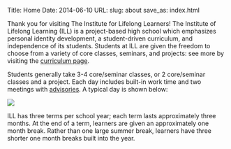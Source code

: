 Title: Home
Date: 2014-06-10
URL:
slug: about
save_as: index.html

Thank you for visiting The Institute for Lifelong Learners! 
The Institute of Lifelong Learning (ILL) is a project-based high school 
which emphasizes personal identity development, a student-driven curriculum,
and independence of its students. 
Students at ILL are given the freedom to choose from a variety of core classes,
seminars, and projects: see more by visiting the 
[curriculum page](pages/curriculum.html). 

Students generally take 3-4 core/seminar classes, or 2 core/seminar classes
and a project. Each day includes built-in work time and two meetings with
[advisories](pages/advisories.html). A typical day is shown below:

<img src="/images/schedule.png" style="display: block; margin-left: auto;
 margin-right: auto;" />

ILL has three terms per school year; each term lasts approximately three months. 
At the end of a term, learners are given an approximately one month break. Rather than
one large summer break, learners have three shorter one month breaks built into 
the year. 